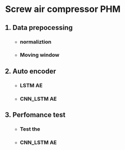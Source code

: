 <!DOCTYPE html>
<html>
  <body>
    <h1>Screw air compressor PHM</h1>
    <ol>
      <h2><li>Data prepocessing</li></h2>
        <ul>
          <li><h3>normaliztion</h3></li>
          <li><h3>Moving window</h3></li>
        </ul>
      <h2><li>Auto encoder</li></h2>
        <ul>
          <li><h3>LSTM AE</h3></li>
          <li><h3>CNN_LSTM AE</h3></li>
        </ul>
      <h2><li>Perfomance test</li></h2>
        <ul>
          <li><h3>Test the </h3></li>
          <li><h3>CNN_LSTM AE</h3></li>
        </ul>
    </ol>
  </body>
</html>
